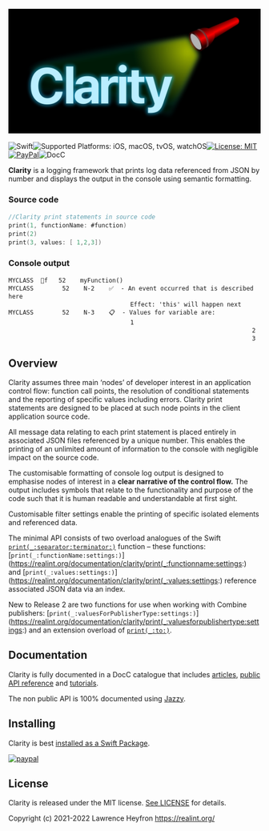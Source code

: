 ![](Resources/clarity-logocr2.png)

![Swift](https://img.shields.io/badge/Swift-5-orange)<img src="https://img.shields.io/badge/platforms-iOS%20%7C%20macOS%20%7C%20tvOS%20%7C%20watchOS-333333.svg" alt="Supported Platforms: iOS, macOS, tvOS, watchOS" />[![License: MIT](https://img.shields.io/badge/License-MIT-darkgrey.svg)](https://opensource.org/licenses/MIT)[![PayPal](https://img.shields.io/badge/paypal-donate-blue.svg)](https://www.paypal.com/cgi-bin/webscr?cmd=_s-xclick&hosted_button_id=9ZGWNK5FEZFF6&source=url)![DocC](https://img.shields.io/badge/DocC-Documentation%20&%20Tutorials-brightgreen.svg)

**Clarity** is a logging framework that prints log data referenced from JSON by number and displays the output in the console using semantic formatting.  

### Source code

```swift
//Clarity print statements in source code
print(1, functionName: #function)
print(2)
print(3, values: [ 1,2,3])
```

### Console output

``` 
MYCLASS  🏓f   52    myFunction()
MYCLASS        52    N-2    ✅  - An event occurred that is described here
                                  Effect: 'this' will happen next
MYCLASS        52    N-3    📋  - Values for variable are:
                                  1
																	2
																	3																	
```

## Overview

Clarity assumes three main ‘nodes’ of developer interest in an application control flow: function call points, the resolution of conditional statements and the reporting of specific values including errors. Clarity print statements are designed to be placed at such node points in the client application source code.

All message data relating to each print statement is placed entirely in associated JSON files referenced by a unique number. This enables the printing of an unlimited amount of information to the console with negligible impact on the source code.

The customisable formatting of console log output is designed to emphasise nodes of interest in a **clear narrative of the control flow.** The output includes symbols that relate to the functionality and purpose of the code such that it is human readable and understandable at first sight.

Customisable filter settings enable the printing of specific isolated elements and referenced data.

The minimal API consists of two overload analogues of the Swift [`print(_:separator:terminator:)`](https://developer.apple.com/documentation/swift/1541053-print) function – these functions: [`print(_:functionName:settings:)`](https://realint.org/documentation/clarity/print(_:functionname:settings:) and [`print(_:values:settings:)`](https://realint.org/documentation/clarity/print(_:values:settings:) reference associated JSON data via an index.

New to Release 2 are two functions for use when working with Combine publishers: [`print(_:valuesForPublisherType:settings:)`](https://realint.org/documentation/clarity/print(_:valuesforpublishertype:settings:) and an extension overload of [`print(_:to:)`](https://developer.apple.com/documentation/combine/publishers/receiveon/print(_:to:)/).

## Documentation

Clarity is fully documented in a DocC catalogue that includes [articles](https://realint.org/documentation/clarity/), [public API reference](https://realint.org/documentation/clarity/) and [tutorials](https://realint.org/tutorials/clarity).

The non public API is 100% documented using [Jazzy](https://realint.org/claritydevdocs/index.html).  

## Installing

Clarity is best [installed as a Swift Package](https://realint.org/tutorials/clarity/install-as-a-swift-package).

[![paypal](https://www.paypalobjects.com/en_US/i/btn/btn_donate_LG.gif)](https://www.paypal.com/donate?hosted_button_id=2TUDLD6PMKUDN)

## License

Clarity is released under the MIT license. [See LICENSE](https://github.com/real-intelligence/Clarity/blob/main/LICENSE) for details.

Copyright (c) 2021-2022 Lawrence Heyfron https://realint.org/
